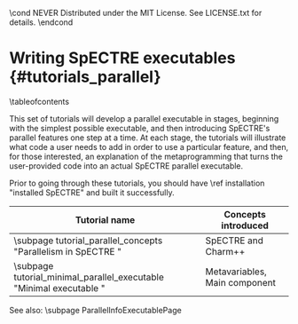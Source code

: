 \cond NEVER
Distributed under the MIT License.
See LICENSE.txt for details.
\endcond
# Writing SpECTRE executables {#tutorials_parallel}

\tableofcontents

This set of tutorials will develop a parallel executable in stages,
beginning with the simplest possible executable, and then introducing
SpECTRE's parallel features one step at a time.  At each stage, the
tutorials will illustrate what code a user needs to add in order to
use a particular feature, and then, for those interested, an
explanation of the metaprogramming that turns the user-provided code
into an actual SpECTRE parallel executable.

Prior to going through these tutorials, you should have \ref
installation "installed SpECTRE" and built it successfully.

| Tutorial name | Concepts introduced |
|---------------|---------------------|
| \subpage tutorial_parallel_concepts "Parallelism in SpECTRE " | SpECTRE and Charm++ |
| \subpage tutorial_minimal_parallel_executable "Minimal executable " | Metavariables, Main component |

See also: \subpage ParallelInfoExecutablePage
